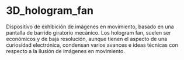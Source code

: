# 3D_hologram_fan
Dispositivo de exhibición de imágenes en movimiento, basado en una pantalla de barrido giratorio mecánico. Los hologram fan, suelen ser económicos y de baja resolución, aunque tienen el aspecto de una curiosidad electrónica, condensan varios avances e ideas técnicas con respecto a la ilusión de imágenes en movimiento.
